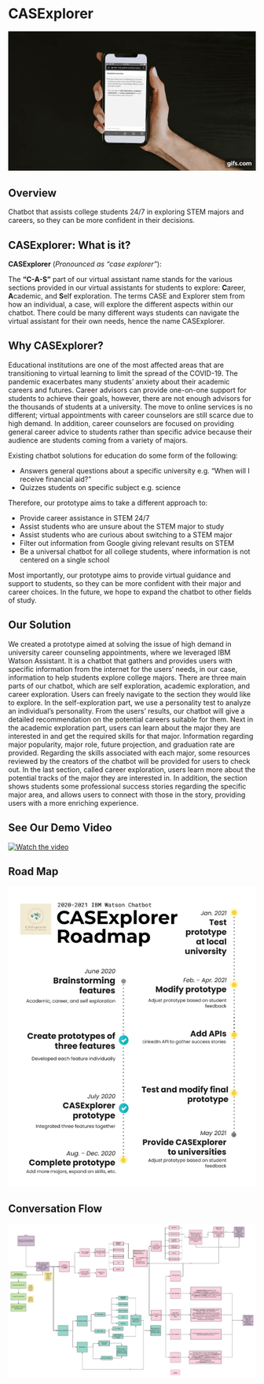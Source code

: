 # CASExplorer 

<!--
![GitHub Logo](/CASExplorer.png) 
-->
![Alt Text](/demo.gif)

##

## Overview

Chatbot that assists college students 24/7 in exploring STEM majors and careers, so they can be more confident in their decisions. 

## CASExplorer: What is it?

**CASExplorer** (*Pronounced as “case explorer”*):

The **“C-A-S”** part of our virtual assistant name stands for the various sections provided in our virtual assistants for students to explore: **C**areer, **A**cademic, and **S**elf exploration. The terms CASE and Explorer stem from how an individual, a case, will explore the different aspects within our chatbot. There could be many different ways students can navigate the virtual assistant for their own needs, hence the name CASExplorer.


## Why CASExplorer? 

Educational institutions are one of the most affected areas that are transitioning to virtual learning to limit the spread of the COVID-19. The pandemic exacerbates many students’ anxiety about their academic careers and futures. Career advisors can provide one-on-one support for students to achieve their goals, however, there are not enough advisors for the thousands of students at a university. The move to online services is no different; virtual appointments with career counselors are still scarce due to high demand. In addition, career counselors are focused on providing general career advice to students rather than specific advice because their audience are students coming from a variety of majors. 

Existing chatbot solutions for education do some form of the following:
- Answers general questions about a specific university e.g. “When will I receive financial aid?”
- Quizzes students on specific subject e.g. science

Therefore, our prototype aims to take a different approach to: 
- Provide career assistance in STEM 24/7
- Assist students who are unsure about the STEM major to study
- Assist students who are curious about switching to a STEM major
- Filter out information from Google giving relevant results on STEM 
- Be a universal chatbot for all college students, where information is not centered on a single school

Most importantly, our prototype aims to provide virtual guidance and support to students, so they can be more confident with their major and career choices. In the future, we hope to expand the chatbot to other fields of study.

## Our Solution

We created a prototype aimed at solving the issue of high demand in university career counseling appointments, where we leveraged IBM Watson Assistant. It is a chatbot that gathers and provides users with specific information from the internet for the users’ needs, in our case, information to help students explore college majors.
There are three main parts of our chatbot, which are self exploration, academic exploration, and career exploration. Users can freely navigate to the section they would like to explore. In the self-exploration part, we use a personality test to analyze an individual’s personality. From the users’ results, our chatbot will give a detailed recommendation on the potential careers suitable for them. 
Next in the academic exploration part, users can learn about the major they are interested in and get the required skills for that major. Information regarding major popularity, major role, future projection, and graduation rate are provided. Regarding the skills associated with each major, some resources reviewed by the creators of the chatbot will be provided for users to check out. 
In the last section, called career exploration, users learn more about the potential tracks of the major they are interested in. In addition, the section shows students some professional success stories regarding the specific major area, and allows users to connect with those in the story, providing users with a more enriching experience.

## See Our Demo Video
[![Watch the video](https://img.youtube.com/vi/Sa3w50Kn6TY/hqdefault.jpg)](https://youtu.be/Sa3w50Kn6TY) 

## Road Map
![GitHub Logo](/roadmap.jpg) 

## Conversation Flow

![GitHub Logo](/ConversationFlow.png) 

<!--
[![IMAGE ALT TEXT HERE](/CASExplorer.png)](https://youtu.be/Sa3w50Kn6TY)
-->
